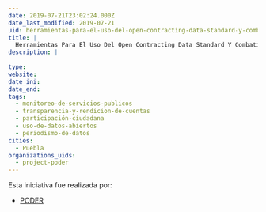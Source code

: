 ```yaml
---
date: 2019-07-21T23:02:24.000Z
date_last_modified: 2019-07-21
uid: herramientas-para-el-uso-del-open-contracting-data-standard-y-combatirla-captura-del-estado-desde-sociedad-civil
title: |
  Herramientas Para El Uso Del Open Contracting Data Standard Y Combatirla Captura Del Estado Desde Sociedad Civil
description: |
  
type: 
website: 
date_ini: 
date_end: 
tags:
  - monitoreo-de-servicios-publicos
  - transparencia-y-rendicion-de-cuentas
  - participación-ciudadana
  - uso-de-datos-abiertos
  - periodismo-de-datos
cities: 
  - Puebla
organizations_uids:
  - project-poder
---
```


Esta iniciativa fue realizada por:

- [PODER](/organizaciones/project-poder)

